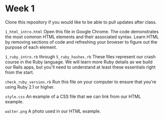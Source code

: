# Week 1

Clone this repository if you would like to be able to pull updates after class.

`1_html_intro.html`
Open this file in Google Chrome.  The code demonstrates the most common HTML elements and their associated syntax.  Learn HTML by removing sections of code and refreshing your browser to figure out the purpose of each element.

`1_ruby_intro.rb` through `5_ruby_hashes.rb`
These files represent our crash course in the Ruby language.  We will learn more Ruby details as we build our Rails apps, but you'll need to understand at least these essentials right from the start.

`check_ruby_version.rb`
Run this file on your computer to ensure that you're using Ruby 2.1 or higher.

`style.css`
An example of a CSS file that we can link from our HTML example.

`walter.png`
A photo used in our HTML example.

